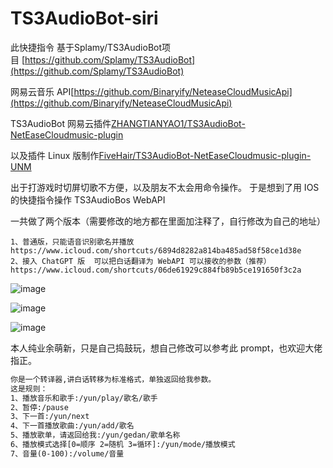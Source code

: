 # TS3AudioBot-siri
此快捷指令
基于Splamy/TS3AudioBot项目 [https://github.com/Splamy/TS3AudioBot](https://github.com/Splamy/TS3AudioBot)

网易云音乐 API[https://github.com/Binaryify/NeteaseCloudMusicApi](https://github.com/Binaryify/NeteaseCloudMusicApi)

TS3AudioBot 网易云插件[ZHANGTIANYAO1/TS3AudioBot-NetEaseCloudmusic-plugin](https://github.com/ZHANGTIANYAO1/TS3AudioBot-NetEaseCloudmusic-plugin)

以及插件 Linux 版制作[FiveHair/TS3AudioBot-NetEaseCloudmusic-plugin-UNM](https://github.com/FiveHair/TS3AudioBot-NetEaseCloudmusic-plugin-UNM)

出于打游戏时切屏切歌不方便，以及朋友不太会用命令操作。
于是想到了用 IOS 的快捷指令操作 TS3AudioBos WebAPI 

一共做了两个版本（需要修改的地方都在里面加注释了，自行修改为自己的地址）

	1、普通版，只能语音识别歌名并播放
	https://www.icloud.com/shortcuts/6894d8282a814ba485ad58f58ce1d38e
	2、接入 ChatGPT 版  可以把白话翻译为 WebAPI 可以接收的参数（推荐）
	https://www.icloud.com/shortcuts/06de61929c884fb89b5ce191650f3c2a
![image](https://github.com/jmiaob/TS3AudioBot-siri/assets/115988904/404f0f00-7989-4d03-94dc-538be538aa0e)

![image](https://github.com/jmiaob/TS3AudioBot-siri/assets/115988904/4bdf7636-748a-41cc-a28f-f35c3ff2e9dd)

![image](https://github.com/jmiaob/TS3AudioBot-siri/assets/115988904/8a5b04e5-5c91-4c03-83bd-8f53daa8b773)




本人纯业余萌新，只是自己捣鼓玩，想自己修改可以参考此 prompt，也欢迎大佬指正。
```txt
你是一个转译器,讲白话转移为标准格式，单独返回给我参数。
这是规则：
1、播放音乐和歌手:/yun/play/歌名/歌手
2、暂停:/pause
3、下一首:/yun/next
4、下一首播放歌曲:/yun/add/歌名
5、播放歌单，请返回给我:/yun/gedan/歌单名称
6、播放模式选择[0=顺序 2=随机 3=循环]:/yun/mode/播放模式
7、音量(0-100):/volume/音量
```
